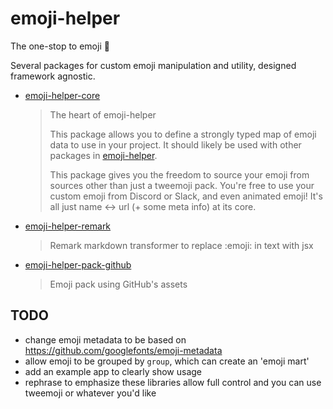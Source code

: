 # emoji-helper

The one-stop to emoji 💃

Several packages for custom emoji manipulation and utility, designed framework agnostic.

- [emoji-helper-core](./packages/core)

  > The heart of emoji-helper
  >
  > This package allows you to define a strongly typed map of emoji data to use in your project. It should likely be used with other packages in [emoji-helper](https://github.com/khinshankhan/emoji-helper).
  >
  > This package gives you the freedom to source your emoji from sources other than just a tweemoji pack. You're free to use your custom emoji from Discord or Slack, and even animated emoji! It's all just name <-> url (+ some meta info) at its core.

- [emoji-helper-remark](./packages/remark)

  > Remark markdown transformer to replace :emoji: in text with jsx

- [emoji-helper-pack-github](./packages/packs/github)
  > Emoji pack using GitHub's assets

## TODO

- change emoji metadata to be based on https://github.com/googlefonts/emoji-metadata
- allow emoji to be grouped by `group`, which can create an 'emoji mart'
- add an example app to clearly show usage
- rephrase to emphasize these libraries allow full control and you can use tweemoji or whatever you'd like
